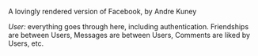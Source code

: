 A lovingly rendered version of Facebook, by Andre Kuney


*User:* everything goes through here, including authentication. 
Friendships are between Users, Messages are between Users, Comments are liked by Users, etc.
